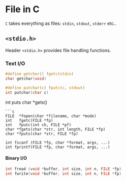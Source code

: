 # File in C

`C` takes everything as files: `stdin`, `stdout`, `stderr` etc..

## `<stdio.h>`

Header `<stdio.h>` provides file handling functions.

### Text I/O

```c
#define getchar() fgetc(stdin)
char getchar(void)
```

```c
#define putchar(c) fputc(c, stdout)
int putchar(char c)
```

int puts
char *gets()
```
```c
FILE  *fopen(char *filename, char *mode)
int   fgetc(FILE *fp)
int   fputc(int ch, FILE *pf)
char *fgets(char *str, int length, FILE *fp)
char *fputs(char *str, FILE *fp)

int fscanf (FILE *fp, char *format, args, ...)
int fprintf(FILE *fp, char *format, args, ...)
```
#### Binary I/O

```c
int fread (void *buffer, int size, int n, FILE *fp)
int fwrite(void *buffer, int size, int n, FILE *fp)
```
